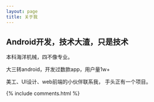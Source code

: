 ```yaml
---
layout: page
title: 关于我 
---
```


## Android开发，技术大渣，只是技术

本科海洋机械，四不像专业。

大三转android，开发过数款app，用户量1w+

美工、UI设计、web前端的小伙伴联系我， 手头正有一个项目。



{% include comments.html %}


